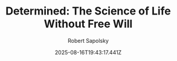 ---
title: "Determined: The Science of Life Without Free Will"
date: "2025-08-16T19:43:17.441Z"
author: "Robert Sapolsky"
read_year: "NO"
recommendation: '3'
url: /bookshelf/determined-the-science-of-life-without-free-will
---